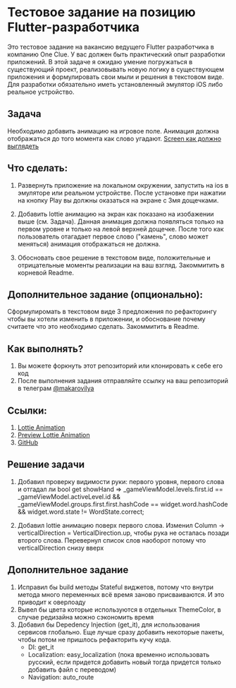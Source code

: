 # Тестовое задание на позицию Flutter-разработчика

Это тестовое задание на вакансию ведущего Flutter разработчика в компанию One Clue. У вас должен быть практический опыт разработки приложений. В этой задаче я ожидаю умение погружаться в существующий проект, реализовывать новую логику в существующем приложения и формулировать свои мыли и решения в текстовом виде.
Для разработки обязательно иметь установленный эмулятор iOS либо реальное устройство.

## Задача
Необходимо добавить анимацию на игровое поле. Анимация должна отображаться до того момента как слово угадают.
[Screen как должно выглядеть](https://github.com/imakarov/olympian-flutter-test/blob/master/test-flutter.png)

## Что сделать:
1. Развернуть приложение на локальном окружении, запустить на ios в эмуляторе или реальном устройстве. После установке при нажатии на кнопку Play вы должны оказаться на экране с 3мя дощечками.

2. Добавить lottie анимацию на экран как показано на изобажении выше (см. Задача). Данная анимация должна появляться только на первом уровне и только на левой верхней дощечке. После того как пользователь отагадает первое слово ("камень", слово может меняться) анимация отображаться не должна.

3. Обосновать свое решение в текстовом виде, положительные и отрицательные моменты реализации на ваш взгляд. Закоммитить в корневой Readme.


## Дополнительное задание (опционально):
Сформулиромать в текстовом виде 3 предложения по рефакторингу чтобы вы хотели изменить в приложении, и обоснование почему считаете что это необходимо сделать. Закоммитить в Readme.

## Как выполнять?
1. Вы можете форкнуть этот репозиторий или клонировать к себе его код
2. После выполнения задания отправляйте ссылку на ваш репозиторий в телеграм [@makarovilya](https://t.me/makarovilya)

## Ссылки:
1. [Lottie Animation](https://raw.githubusercontent.com/imakarov/olympian-flutter-test/master/Animation.json)
2. [Preview Lottie Animation](https://app.lottiefiles.com/preview)
3. [GitHub](https://github.com/imakarov/olympian_flutter_test)


## Решение задачи
1. Добавил проверку видимости руки: первого уровня, первого слова и отгадал ли
   bool get showHand =>
   _gameViewModel.levels.first.id == _gameViewModel.activeLevel.id &&
   _gameViewModel.groups.first.first.hashCode == widget.word.hashCode &&
   widget.word.state != WordState.correct;

2. Добавил lottie анимацию поверх первого слова. Изменил Column -> verticalDirection = VerticalDirection.up, чтобы рука не осталась позади второго слова. Перевернул список слов наоборот потому что verticalDirection снизу вверх

## Дополнительное задание

1. Исправил бы build методы Stateful виджетов, потому что внутри метода много переменных всё время заново присваиваются. И это приводит к оверлоаду
2. Вывел бы цвета которые используются в отдельных ThemeColor, в случае редизайна можно сэкономить время
4. Добавил бы Depedency Injection (get_it), для использования сервисов глобально. Еще лучше сразу добавить некоторые пакеты, чтобы потом не пришлось рефакторить кучу кода.
    - DI: get_it
    - Localization: easy_localization (пока временно использовать русский, если придется добавить новый тогда придется только добавить файл с переводом)
    - Navigation: auto_route